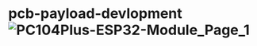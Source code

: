 # pcb-payload-devlopment![PC104Plus-ESP32-Module_Page_1](https://github.com/23navin/pcb-payload-devlopment/assets/99218954/4a66a015-5e53-44a3-a4a3-27e842addaea)
